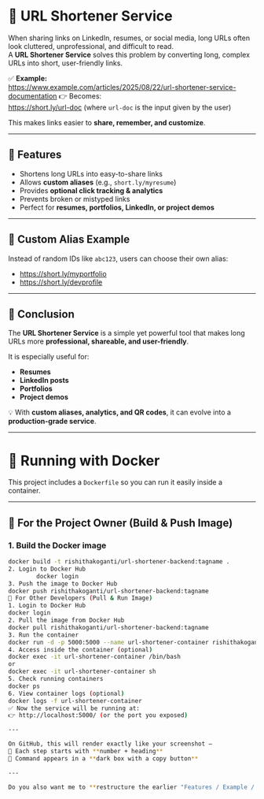 # 🔗 URL Shortener Service  

When sharing links on LinkedIn, resumes, or social media, long URLs often look cluttered, unprofessional, and difficult to read.  
A **URL Shortener Service** solves this problem by converting long, complex URLs into short, user-friendly links.  

✅ **Example:**  
https://www.example.com/articles/2025/08/22/url-shortener-service-documentation 👉 Becomes:  
https://short.ly/url-doc (where `url-doc` is the input given by the user)  

This makes links easier to **share, remember, and customize**.  

---

## 🚀 Features  
- Shortens long URLs into easy-to-share links  
- Allows **custom aliases** (e.g., `short.ly/myresume`)  
- Provides **optional click tracking & analytics**  
- Prevents broken or mistyped links  
- Perfect for **resumes, portfolios, LinkedIn, or project demos**  

---

## 🔗 Custom Alias Example  
Instead of random IDs like `abc123`, users can choose their own alias:  
- https://short.ly/myportfolio  
- https://short.ly/devprofile  

---

## 📖 Conclusion  
The **URL Shortener Service** is a simple yet powerful tool that makes long URLs more **professional, shareable, and user-friendly**.  

It is especially useful for:  
- **Resumes**  
- **LinkedIn posts**  
- **Portfolios**  
- **Project demos**  

💡 With **custom aliases, analytics, and QR codes**, it can evolve into a **production-grade service**.  

---

# 🐳 Running with Docker  

This project includes a `Dockerfile` so you can run it easily inside a container.  

---

## 🔹 For the Project Owner (Build & Push Image)  

### 1. Build the Docker image  
```bash
docker build -t rishithakoganti/url-shortener-backend:tagname .
2. Login to Docker Hub
        docker login
3. Push the image to Docker Hub
docker push rishithakoganti/url-shortener-backend:tagname
🔹 For Other Developers (Pull & Run Image)
1. Login to Docker Hub
docker login
2. Pull the image from Docker Hub
docker pull rishithakoganti/url-shortener-backend:tagname
3. Run the container
docker run -d -p 5000:5000 --name url-shortener-container rishithakoganti/url-shortener-backend:tagname
4. Access inside the container (optional)
docker exec -it url-shortener-container /bin/bash
or
docker exec -it url-shortener-container sh
5. Check running containers
docker ps
6. View container logs (optional)
docker logs -f url-shortener-container
✅ Now the service will be running at:
👉 http://localhost:5000/ (or the port you exposed)

---

On GitHub, this will render exactly like your screenshot —  
🔹 Each step starts with **number + heading**  
🔹 Command appears in a **dark box with a copy button**  

---

Do you also want me to **restructure the earlier "Features / Example / Conclusion" section** in the same numbered style, or keep only the Docker steps like this?

